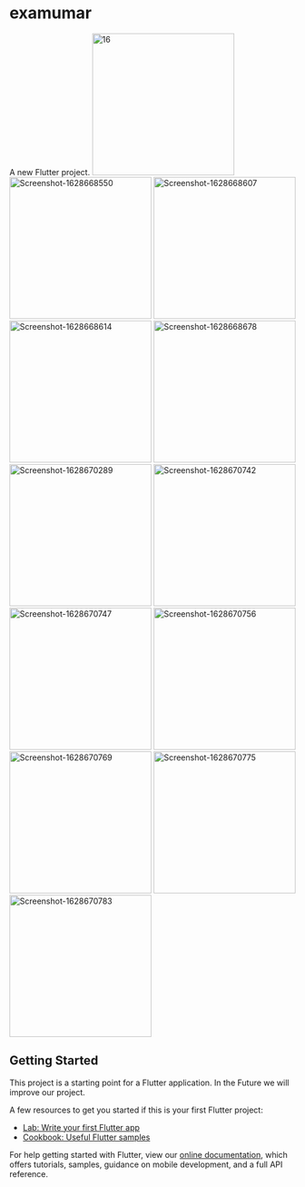 # examumar

A new Flutter project.
<a href="https://ibb.co/d7wLRmt"><img src="https://i.ibb.co/8XLdHYb/16.png" alt="16" border="0" width="250"></a>
<a href="https://ibb.co/3vH2Qv4"><img src="https://i.ibb.co/8bVqtbN/Screenshot-1628668550.png" alt="Screenshot-1628668550" border="0" width="250"></a>
<a href="https://ibb.co/1f7nXhZ"><img src="https://i.ibb.co/JRmdp0n/Screenshot-1628668607.png" alt="Screenshot-1628668607" border="0" width="250"></a>
<a href="https://ibb.co/h9pHn6d"><img src="https://i.ibb.co/8sF2RCx/Screenshot-1628668614.png" alt="Screenshot-1628668614" border="0" width="250"></a>
<a href="https://ibb.co/k8bMgcw"><img src="https://i.ibb.co/d2C70KV/Screenshot-1628668678.png" alt="Screenshot-1628668678" border="0" width="250"></a>
<a href="https://ibb.co/X2Njtp9"><img src="https://i.ibb.co/f1BqHtb/Screenshot-1628670289.png" alt="Screenshot-1628670289" border="0" width="250"></a>
<a href="https://ibb.co/6BgsDLG"><img src="https://i.ibb.co/ySWsg7K/Screenshot-1628670742.png" alt="Screenshot-1628670742" border="0" width="250"></a>
<a href="https://ibb.co/0MMVzgv"><img src="https://i.ibb.co/J77FSfg/Screenshot-1628670747.png" alt="Screenshot-1628670747" border="0" width="250"></a>
<a href="https://ibb.co/BnGny8L"><img src="https://i.ibb.co/KKDK2C6/Screenshot-1628670756.png" alt="Screenshot-1628670756" border="0" width="250"></a>
<a href="https://ibb.co/wNYghB1"><img src="https://i.ibb.co/bg7m5Qn/Screenshot-1628670769.png" alt="Screenshot-1628670769" border="0" width="250"></a>
<a href="https://ibb.co/gDLtYzG"><img src="https://i.ibb.co/zSTPdG1/Screenshot-1628670775.png" alt="Screenshot-1628670775" border="0" width="250"></a>
<a href="https://ibb.co/tZwZ9gG"><img src="https://i.ibb.co/7gxgqPf/Screenshot-1628670783.png" alt="Screenshot-1628670783" border="0" width="250"></a>


## Getting Started

This project is a starting point for a Flutter application. In the Future we will improve our project. 

A few resources to get you started if this is your first Flutter project:

- [Lab: Write your first Flutter app](https://flutter.dev/docs/get-started/codelab)
- [Cookbook: Useful Flutter samples](https://flutter.dev/docs/cookbook)

For help getting started with Flutter, view our
[online documentation](https://flutter.dev/docs), which offers tutorials,
samples, guidance on mobile development, and a full API reference.
